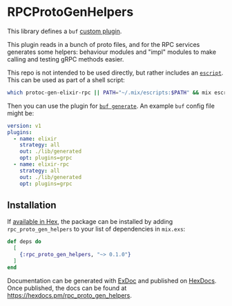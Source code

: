 # RPCProtoGenHelpers

This library defines a `buf` [custom plugin](https://buf.build/docs/bsr/remote-plugins/custom-plugins).

This plugin reads in a bunch of proto files, and for the RPC services generates some helpers: behaviour modules and "impl" modules to make calling and testing gRPC methods easier.

This repo is not intended to be used directly, but rather includes an [`escript`](https://hexdocs.pm/mix/1.12/Mix.Tasks.Escript.html). This can be used as part of a shell script:

```bash
which protoc-gen-elixir-rpc || PATH="~/.mix/escripts:$PATH" && mix escript.install --force github surgeventures/elixir-rpc-proto-gen-helpers
```

Then you can use the plugin for [`buf generate`](https://buf.build/docs/reference/cli/buf/generate). An example `buf` config file might be:

```yaml
version: v1
plugins:
  - name: elixir
    strategy: all
    out: ./lib/generated
    opt: plugins=grpc
  - name: elixir-rpc
    strategy: all
    out: ./lib/generated
    opt: plugins=grpc
```

## Installation

If [available in Hex](https://hex.pm/docs/publish), the package can be installed
by adding `rpc_proto_gen_helpers` to your list of dependencies in `mix.exs`:

```elixir
def deps do
  [
    {:rpc_proto_gen_helpers, "~> 0.1.0"}
  ]
end
```

Documentation can be generated with [ExDoc](https://github.com/elixir-lang/ex_doc)
and published on [HexDocs](https://hexdocs.pm). Once published, the docs can
be found at <https://hexdocs.pm/rpc_proto_gen_helpers>.

